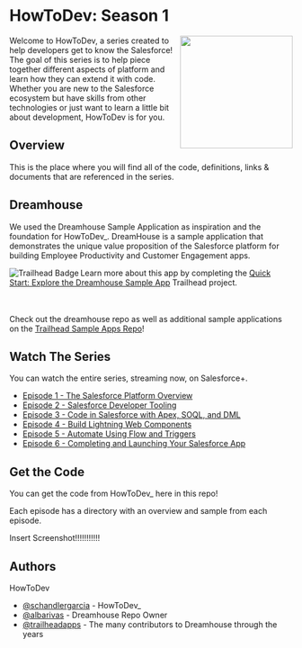 
# HowToDev: Season 1
<img align="right" src="https://res.cloudinary.com/btahub/image/upload/v1687746312/vyx7eyjffs5vvajseext.png" width="200" />
Welcome to HowToDev, a series created to help developers get to know the Salesforce! The goal of this series is to help piece together different aspects of platform and learn how they can extend it with code. Whether you are new to the Salesforce ecosystem but have skills from other technologies or just want to learn a little bit about development, HowToDev is for you.

## Overview
This is the place where you will find all of the code, definitions, links & documents that are referenced in the series. 

## Dreamhouse
We used the Dreamhouse Sample Application as inspiration and the foundation for HowToDev_. DreamHouse is a sample application that demonstrates the unique value proposition of the Salesforce platform for building Employee Productivity and Customer Engagement apps.
<div>
    <img src="https://res.cloudinary.com/hy4kyit2a/f_auto,fl_lossy,q_70,w_50/learn/projects/quick-start-dreamhouse-sample-app/17d9a9454cb84973b3adfe25e9f12b01_badge.png" align="left" alt="Trailhead Badge"/>
    Learn more about this app by completing the <a href="https://trailhead.salesforce.com/en/content/learn/projects/quick-start-dreamhouse-sample-app">Quick Start: Explore the Dreamhouse Sample App</a> Trailhead project.
    <br/>
    <br/>
    <br/>
</div>

Check out the dreamhouse repo as well as additional sample applications on the [Trailhead Sample Apps Repo](https://github.com/trailheadapps)!
## Watch The Series
You can watch the entire series, streaming now, on Salesforce+. 
- [Episode 1 - The Salesforce Platform Overview](https://www.salesforce.com/plus/series/howtodev_/episode/episode-s1e1)
- [Episode 2 - Salesforce Developer Tooling](https://www.salesforce.com/plus/series/howtodev_/episode/episode-s1e2)
- [Episode 3 - Code in Salesforce with Apex, SOQL, and DML](https://www.salesforce.com/plus/series/howtodev_/episode/episode-s1e3)
- [Episode 4 - Build Lightning Web Components](https://www.salesforce.com/plus/series/howtodev_/episode/episode-s1e4)
- [Episode 5 - Automate Using Flow and Triggers](https://www.salesforce.com/plus/series/howtodev_/episode/episode-s1e5)
- [Episode 6 - Completing and Launching Your Salesforce App](https://www.salesforce.com/plus/series/howtodev_/episode/episode-s1e6)
## Get the Code

You can get the code from HowToDev_ here in this repo! 

Each episode has a directory with an overview and sample from each episode. 

Insert Screenshot!!!!!!!!!!!

## Authors
HowToDev
- [@schandlergarcia](https://www.github.com/schandlergarcia) - HowToDev_
- [@albarivas](https://www.github.com/albarivas) - Dreamhouse Repo Owner
- [@trailheadapps](https://github.com/trailheadapps/dreamhouse-lwc) - The many contributors to Dreamhouse through the years